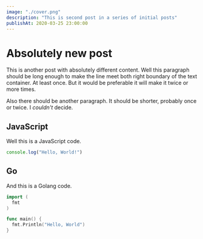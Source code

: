 ```yaml
---
image: "./cover.png"
description: "This is second post in a series of initial posts"
publishAt: 2020-03-25 23:00:00
---
```


# Absolutely new post

This is another post with absolutely different content. Well this paragraph should
be long enough to make the line meet both right boundary of the text container. At least
once. But it would be preferable it will make it twice or more times.

Also there should be another paragraph. It should be shorter, probably once or
twice. I _couldn't_ decide.

## JavaScript

Well this is a JavaScript code.

```js
console.log("Hello, World!")
```

## Go

And this is a Golang code.

```go
import (
  fmt
)

func main() {
  fmt.Println("Hello, World")
}
```
